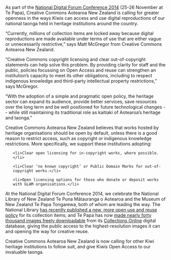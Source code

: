 <html><body><p>As part of the <a href="http://www.ndf.org.nz/programme/">National Digital Forum Conference 2014</a> (25-26 November at Te Papa), Creative Commons Aotearoa New Zealand is calling for greater openness in the ways Kiwis can access and use digital reproductions of our national taonga held in heritage institutions around the country.



“Currently, millions of collection items are locked away because digital reproductions are made available under terms of use that are either vague or unnecessarily restrictive,” says Matt McGregor from Creative Commons Aotearoa New Zealand.



“Creative Commons copyright licensing and clear out-of-copyright statements can help solve this problem. By providing clarity for staff and the public, policies focussing on Open Access and reuse can strengthen an institution’s capacity to meet its other obligations, including to respect indigenous knowledge and third-party intellectual property restrictions,” says McGregor.



“With the adoption of a simple and pragmatic open policy, the heritage sector can expand its audience, provide better services, save resources over the long term and be well positioned for future technological changes -- while still maintaining its traditional role as kaitiaki of Aotearoa’s heritage and taonga.”



Creative Commons Aotearoa New Zealand believes that works hosted by heritage organisations should be open by default, unless there is a good reason to restrict access, such as copyright or indigenous knowledge restrictions. More specifically, we support these institutions adopting:

</p><ol>

	<li>Clear open licensing for in-copyright works, where possible.</li>

	<li>Clear ‘no known copyright’ or Public Domain Marks for out-of-copyright works.</li>

	<li>Open licensing options for those who donate or deposit works with GLAM organisations.</li>

</ol>

At the National Digital Forum Conference 2014, we celebrate the National Library of New Zealand Te Puna Mātauranga o Aotearoa and the Museum of New Zealand Te Papa Tongarewa, both of whom are leading the way. The National Library <a href="http://nzcommons.org.nz/project/nlnz-reuse-policy/">has recently published a new, more open use and reuse policy</a> for its collection items; and Te Papa has now <a href="http://nzcommons.org.nz/project/te-papas-openly-licensed-images/">made nearly forty thousand images freely downloadable</a> from its <a href="http://collections.tepapa.govt.nz/">Collections Online</a> digital database, giving the public access to the highest-resolution images it can and opening the way for creative reuse.



Creative Commons Aotearoa New Zealand is now calling for other Kiwi heritage institutions to follow suit, and give Kiwis Open Access to our invaluable taonga.</body></html>